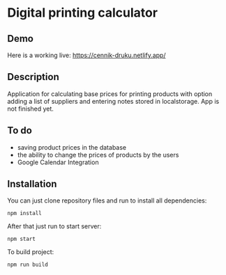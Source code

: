 # Digital printing calculator

## Demo
Here is a working live: https://cennik-druku.netlify.app/

## Description
Application for calculating base prices for printing products with option
adding a list of suppliers and entering notes stored in localstorage.
App is not finished yet.

## To do
* saving product prices in the database
* the ability to change the prices of products by the users
* Google Calendar Integration

## Installation
You can just clone repository files and run to install all dependencies:

`npm install`

After that just run to start server:

`npm start`

To build project:

`npm run build`

